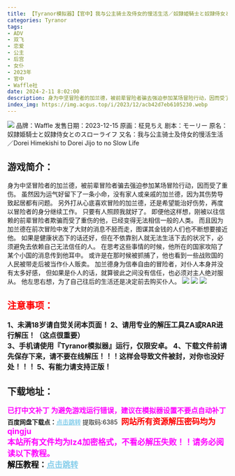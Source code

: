 ```yaml
---
title: 【Tyranor模拟器】【官中】我与公主骑士及侍女的慢活生活／奴隷姫騎士と奴隷侍女とのスローライフ
categories: Tyranor
tags:
- ADV
- 双飞
- 恋爱
- 公主
- 后宫
- 女仆
- 2023年
- 官中
- Waffle社
date: 2024-2-11 8:02:00
description: 身为中坚冒险者的加兰德，被前辈冒险者骗去强迫参加某场冒险行动，因而受了重伤。虽然因为运气好留下了一条小命，没有家人或亲戚的加兰德，因为其伤势导致起居都有问题。另外打从心底喜欢冒险的加兰德，还是希望能治好伤势，再度以冒险者的身分继续工作。只要有人照顾我就好了。
index_img: https://img.acgus.top/i/2023/12/acb42d7eb6105230.webp
---
```

![](https://img.acgus.top/i/2023/12/acb42d7eb6105230.webp)
品牌：Waffle
发售日期：2023-12-15
原画：柾見ちえ
剧本：モーリー
原名：奴隷姫騎士と奴隷侍女とのスローライフ
又名：我与公主骑士及侍女的慢活生活／Dorei Himekishi to Dorei Jijo to no Slow Life

## 游戏简介：
身为中坚冒险者的加兰德，被前辈冒险者骗去强迫参加某场冒险行动，因而受了重伤。
虽然因为运气好留下了一条小命，没有家人或亲戚的加兰德，因为其伤势导致起居都有问题。
另外打从心底喜欢冒险的加兰德，还是希望能治好伤势，再度以冒险者的身分继续工作。
只要有人照顾我就好了。
即便他这样想，刚被以往信赖的前辈冒险者欺骗而受了重伤的他，已经变得无法相信一般的人类。
而且因为加兰德在前次冒险中发了大财的消息不胫而走，图谋其金钱的人们也不断想要接近他。
如果是健康状态下的话还好，但在不依靠别人就无法生活下去的状况下，必须避免去依赖自己无法信任的人。
在思考这些事情的时候，他所在的国家攻陷了某个小国的消息传到他耳中。
或许是在那时候被抓捕了，他也看到一些战败国的人民被带走后被当作仆人贩卖。
加兰德身为信奉自由的冒险者，对仆人本身并没有太多好感，
但如果是仆人的话，就算彼此之间没有信任，也必须对主人绝对服从。
他左思右想，为了自己往后的生活还是决定前去购买仆人。 
![](https://img.acgus.top/i/2023/12/3bfb884104105239.webp)
![](https://img.acgus.top/i/2023/12/2deb603265105235.webp)
![](https://img.acgus.top/i/2023/12/4a4fc35a1a105232.webp)




## <font color=#FF0000 >注意事项：</font>
<font size=3><b>1、未满18岁请自觉关闭本页面！
2、请用专业的解压工具ZA或RAR进行解压！（这点很重要）           
3、手机请使用『Tyranor模拟器』运行，仅限安卓。
4、下载文件前请先保存下来，请不要在线解压！！！这样会导致文件被封，对你也没好处！！！
5、有能力请支持正版！</b></font>

## 下载地址：
<font color=#FF00FF size=3><b>已打中文补丁</b></font>
<font color=#FF00FF size=3>**为避免游戏运行错误，建议在模拟器设置不要点自动补丁**</font>
<b>百度网盘下载点：</b><a href="https://pan.baidu.com/s/1YXbryjUVFUZSUcbJiIbjvg?pwd=6385" style="color: #87CEEB;"><b>点击跳转</b></a> 提取码:6385
<a style="padding: 0" href="https://post.qingju.org/AD/"><img style="max-width:100%" src="https://img.acgus.top/i/2024/07/478f689b8021d8d499ab43d21acf137a.gif" alt=""></a>
<b><font color=#FF0000 size=4>网站所有资源解压密码均为</b></font><b><font color=#FF00FF size=4>qingju</font><font color=#FF0000 ></font></b><br><b><font color=#FF00FF size=4>本站所有文件均为lz4加密格式，不看必解压失败！！请务必阅读以下教程。</b></font><br><b><font color=#000 size=4>解压教程：</b><a href="https://post.qingju.org/tutorial/000/" style="color: #87CEEB;"><b>点击跳转</b></a>